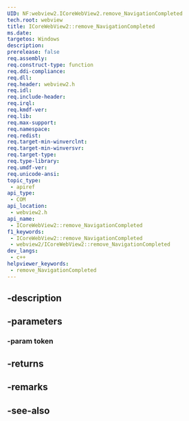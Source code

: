 ```yaml
---
UID: NF:webview2.ICoreWebView2.remove_NavigationCompleted
tech.root: webview
title: ICoreWebView2::remove_NavigationCompleted
ms.date: 
targetos: Windows
description: 
prerelease: false
req.assembly: 
req.construct-type: function
req.ddi-compliance: 
req.dll: 
req.header: webview2.h
req.idl: 
req.include-header: 
req.irql: 
req.kmdf-ver: 
req.lib: 
req.max-support: 
req.namespace: 
req.redist: 
req.target-min-winverclnt: 
req.target-min-winversvr: 
req.target-type: 
req.type-library: 
req.umdf-ver: 
req.unicode-ansi: 
topic_type:
 - apiref
api_type:
 - COM
api_location:
 - webview2.h
api_name:
 - ICoreWebView2::remove_NavigationCompleted
f1_keywords:
 - ICoreWebView2::remove_NavigationCompleted
 - webview2/ICoreWebView2::remove_NavigationCompleted
dev_langs:
 - c++
helpviewer_keywords:
 - remove_NavigationCompleted
---
```


## -description

## -parameters

### -param token

## -returns

## -remarks

## -see-also

